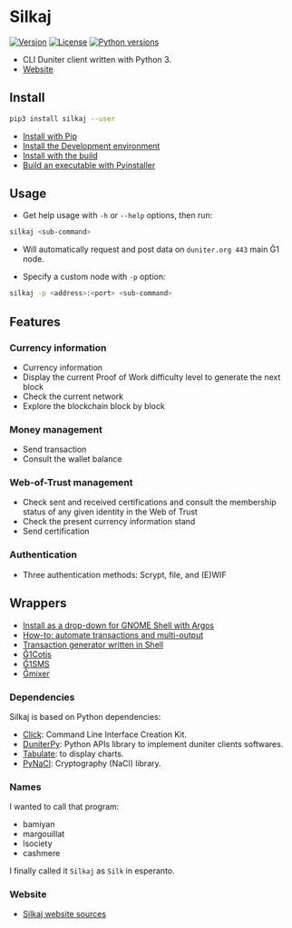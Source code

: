 # Silkaj
[![Version](https://img.shields.io/pypi/v/silkaj.svg)](https://pypi.python.org/pypi/silkaj) [![License](https://img.shields.io/pypi/l/silkaj.svg)](https://pypi.python.org/pypi/silkaj) [![Python versions](https://img.shields.io/pypi/pyversions/silkaj.svg)](https://pypi.python.org/pypi/silkaj)

- CLI Duniter client written with Python 3.
- [Website](https://silkaj.duniter.org)

## Install
```bash
pip3 install silkaj --user
```

- [Install with Pip](doc/install_pip.md)
- [Install the Development environment](doc/install_poetry.md)
- [Install with the build](doc/install_build.md)
- [Build an executable with Pyinstaller](doc/build_with_pyinstaller.md)

## Usage
- Get help usage with `-h` or `--help` options, then run:
```bash
silkaj <sub-command>
```

- Will automatically request and post data on `duniter.org 443` main Ğ1 node.

- Specify a custom node with `-p` option:
```bash
silkaj -p <address>:<port> <sub-command>
```

## Features
### Currency information
- Currency information
- Display the current Proof of Work difficulty level to generate the next block
- Check the current network
- Explore the blockchain block by block

### Money management
- Send transaction
- Consult the wallet balance

### Web-of-Trust management
- Check sent and received certifications and consult the membership status of any given identity in the Web of Trust
- Check the present currency information stand
- Send certification

### Authentication
- Three authentication methods: Scrypt, file, and (E)WIF

## Wrappers
- [Install as a drop-down for GNOME Shell with Argos](doc/argos.md)
- [How-to: automate transactions and multi-output](doc/how-to_automate_transactions_and_multi-output.md)
- [Transaction generator written in Shell](https://gitlab.com/jytou/tgen)
- [Ğ1Cotis](https://git.duniter.org/matograine/g1-cotis)
- [Ğ1SMS](https://git.duniter.org/clients/G1SMS/)
- [Ğmixer](https://git.duniter.org/tuxmain/gmixer-py/)

### Dependencies
Silkaj is based on Python dependencies:

- [Click](https://click.palletsprojects.com/): Command Line Interface Creation Kit.
- [DuniterPy](https://git.duniter.org/clients/python/duniterpy/): Python APIs library to implement duniter clients softwares.
- [Tabulate](https://bitbucket.org/astanin/python-tabulate/overview): to display charts.
- [PyNaCl](https://github.com/pyca/pynacl/): Cryptography (NaCl) library.

### Names
I wanted to call that program:
- bamiyan
- margouillat
- lsociety
- cashmere

I finally called it `Silkaj` as `Silk` in esperanto.

### Website
- [Silkaj website sources](https://git.duniter.org/websites/silkaj_website/)
